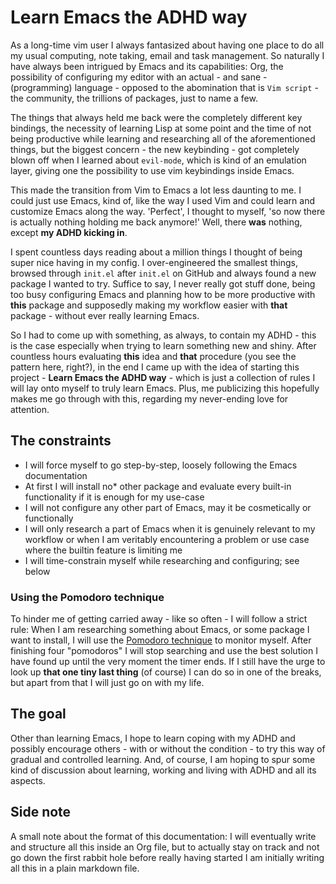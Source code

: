 # Learn Emacs the ADHD way

As a long-time vim user I always fantasized about having one place to do all my usual computing, note taking, email and task management. So naturally I have always been intrigued by Emacs and its capabilities: Org, the possibility of configuring my editor with an actual - and sane - (programming) language - opposed to the abomination that is `Vim script` - the community, the trillions of packages, just to name a few.

The things that always held me back were the completely different key bindings, the necessity of learning Lisp at some point and the time of not being productive while learning and researching all of the aforementioned things, but the biggest concern - the new keybinding - got completely blown off when I learned about `evil-mode`, which is kind of an emulation layer, giving one the possibility to use vim keybindings inside Emacs.

This made the transition from Vim to Emacs a lot less daunting to me. I could just use Emacs, kind of, like the way I used Vim and could learn and customize Emacs along the way. 'Perfect', I thought to myself, 'so now there is actually nothing holding me back anymore!' Well, there **was** nothing, except **my ADHD kicking in**.

I spent countless days reading about a million things I thought of being super nice having in my config. I over-engineered the smallest things, browsed through `init.el` after `init.el` on GitHub and always found a new package I wanted to try. Suffice to say, I never really got stuff done, being too busy configuring Emacs and planning how to be more productive with **this** package and supposedly making my workflow easier with **that** package - without ever really learning Emacs.

So I had to come up with something, as always, to contain my ADHD - this is the case especially when trying to learn something new and shiny. After countless hours evaluating **this** idea and **that** procedure (you see the pattern here, right?), in the end I came up with the idea of starting this project - **Learn Emacs the ADHD way** - which is just a collection of rules I will lay onto myself to truly learn Emacs. Plus, me publicizing this hopefully makes me go through with this, regarding my never-ending love for attention.

## The constraints
* I will force myself to go step-by-step, loosely following the Emacs documentation
* At first I will install no* other package and evaluate every built-in functionality if it is enough for my use-case
* I will not configure any other part of Emacs, may it be cosmetically or functionally
* I will only research a part of Emacs when it is genuinely relevant to my workflow or when I am veritably encountering a problem or use case where the builtin feature is limiting me
* I will time-constrain myself while researching and configuring; see below

### Using the Pomodoro technique
To hinder me of getting carried away - like so often - I will follow a strict rule: When I am researching something about Emacs, or some package I want to install, I will use the [Pomodoro technique](https://en.wikipedia.org/wiki/Pomodoro_Technique) to monitor myself. After finishing four "pomodoros" I will stop searching and use the best solution I have found up until the very moment the timer ends. If I still have the urge to look up **that one tiny last thing** (of course) I can do so in one of the breaks, but apart from that I will just go on with my life.

## The goal
Other than learning Emacs, I hope to learn coping with my ADHD and possibly encourage others - with or without the condition - to try this way of gradual and controlled learning. And, of course, I am hoping to spur some kind of discussion about learning, working and living with ADHD and all its aspects. 

## Side note
A small note about the format of this documentation: I will eventually write and structure all this inside an Org file, but to actually stay on track and not go down the first rabbit hole before really having started I am initially writing all this in a plain markdown file.